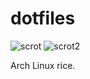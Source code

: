 # dotfiles
![scrot](https://imgur.com/II4zUAB)
![scrot2](https://imgur.com/o6A0cpp)

Arch Linux rice.
